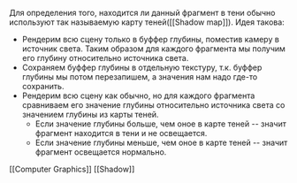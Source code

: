 Для определения того, находится ли данный фрагмент в тени обычно используют так называемую карту теней([[Shadow map]]). Идея такова:
- Рендерим всю сцену только в буффер глубины, поместив камеру в источник света. Таким образом для каждого фрагмента мы получим его глубину относительно источника света.
- Сохраняем буффер глубины в отдельную текстуру, т.к. буффер глубины мы потом перезапишем, а значения нам надо где-то сохранить.
- Рендерим всю сцену как обычно, но для каждого фрагмента сравниваем его значение глубины относительно источника света со значением глубины из карты теней.
	- Если значение глубины больше, чем оное в карте теней -- значит фрагмент находится в тени и не освещается.
	- Если значение глубины меньше, чем оное в карте теней -- значит фрагмент освещается нормально.


[[Computer Graphics]]  [[Shadow]]